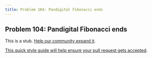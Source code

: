 ```yaml
---
title: Problem 104: Pandigital Fibonacci ends
---
```

## Problem 104: Pandigital Fibonacci ends

This is a stub. <a href='https://github.com/freecodecamp/guides/tree/master/src/pages/certifications/coding-interview-prep/project-euler/problem-104-pandigital-fibonacci-ends/index.md' target='_blank' rel='nofollow'>Help our community expand it</a>.

<a href='https://github.com/freecodecamp/guides/blob/master/README.md' target='_blank' rel='nofollow'>This quick style guide will help ensure your pull request gets accepted</a>.

<!-- The article goes here, in GitHub-flavored Markdown. Feel free to add YouTube videos, images, and CodePen/JSBin embeds  -->
